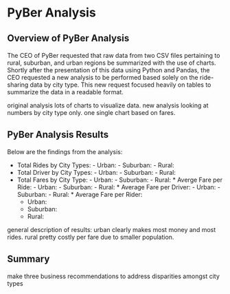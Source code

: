 # PyBer Analysis
## Overview of PyBer Analysis
####
The CEO of PyBer requested that raw data from two CSV files pertaining to rural, suburban, and urban regions be summarized with the use of charts. Shortly after the presentation of this data using Python and Pandas, the CEO requested a new analysis to be performed based solely on the ride-sharing data by city type. This new request focused heavily on tables to summarize the data in a readable format. 

original analysis lots of charts to visualize data. new analysis looking at numbers by city type only. one single chart based on fares. 
## PyBer Analysis Results
#### 
Below are the findings from the analysis:

  * Total Rides by City Types:
          - Urban:
          - Suburban: 
          - Rural:
   * Total Driver by City Types:
          - Urban:
          - Suburban:
          - Rural:
   * Total Fares by City Type:
          - Urban:
          - Suburban: 
          - Rural:
    * Averge Fare per Ride:
          - Urban:
          - Suburban:
          - Rural:
    * Average Fare per Driver:
          - Urban: 
          - Suburban: 
          - Rural:
    * Average Fare per Rider: 
        - Urban: 
        - Suburban: 
        - Rural: 

general description of results: urban clearly makes most money and most rides. rural pretty costly per fare due to smaller population. 

## Summary
####
make three business recommendations to address disparities amongst city types
